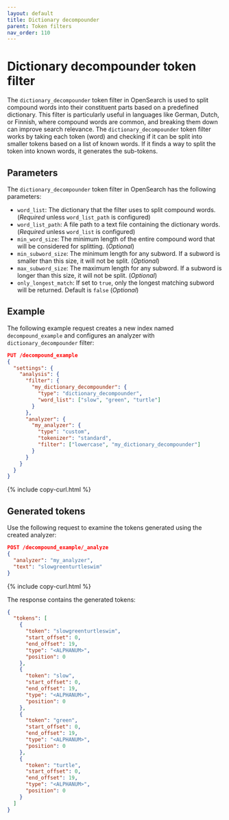 ```yaml
---
layout: default
title: Dictionary decompounder
parent: Token filters
nav_order: 110
---
```


# Dictionary decompounder token filter

The `dictionary_decompounder` token filter in OpenSearch is used to split compound words into their constituent parts based on a predefined dictionary. This filter is particularly useful in languages like German, Dutch, or Finnish, where compound words are common, and breaking them down can improve search relevance. The `dictionary_decompounder` token filter works by taking each token (word) and checking if it can be split into smaller tokens based on a list of known words. If it finds a way to split the token into known words, it generates the sub-tokens.

## Parameters

The `dictionary_decompounder` token filter in OpenSearch has the following parameters:

- `word_list`: The dictionary that the filter uses to split compound words. (_Required_ unless `word_list_path` is configured)
- `word_list_path`: A file path to a text file containing the dictionary words. (_Required_ unless `word_list` is configured)
- `min_word_size`: The minimum length of the entire compound word that will be considered for splitting. (_Optional_)
- `min_subword_size`: The minimum length for any subword. If a subword is smaller than this size, it will not be  split. (_Optional_)
- `max_subword_size`: The maximum length for any subword. If a subword is longer than this size, it will not be split. (_Optional_)
- `only_longest_match`: If set to `true`, only the longest matching subword will be returned. Default is `false` (_Optional_)

## Example

The following example request creates a new index named `decompound_example` and configures an analyzer with `dictionary_decompounder` filter:

```json
PUT /decompound_example
{
  "settings": {
    "analysis": {
      "filter": {
        "my_dictionary_decompounder": {
          "type": "dictionary_decompounder",
          "word_list": ["slow", "green", "turtle"]
        }
      },
      "analyzer": {
        "my_analyzer": {
          "type": "custom",
          "tokenizer": "standard",
          "filter": ["lowercase", "my_dictionary_decompounder"]
        }
      }
    }
  }
}
```
{% include copy-curl.html %}

## Generated tokens

Use the following request to examine the tokens generated using the created analyzer:

```json
POST /decompound_example/_analyze
{
  "analyzer": "my_analyzer",
  "text": "slowgreenturtleswim"
}
```
{% include copy-curl.html %}

The response contains the generated tokens:

```json
{
  "tokens": [
    {
      "token": "slowgreenturtleswim",
      "start_offset": 0,
      "end_offset": 19,
      "type": "<ALPHANUM>",
      "position": 0
    },
    {
      "token": "slow",
      "start_offset": 0,
      "end_offset": 19,
      "type": "<ALPHANUM>",
      "position": 0
    },
    {
      "token": "green",
      "start_offset": 0,
      "end_offset": 19,
      "type": "<ALPHANUM>",
      "position": 0
    },
    {
      "token": "turtle",
      "start_offset": 0,
      "end_offset": 19,
      "type": "<ALPHANUM>",
      "position": 0
    }
  ]
}
```
